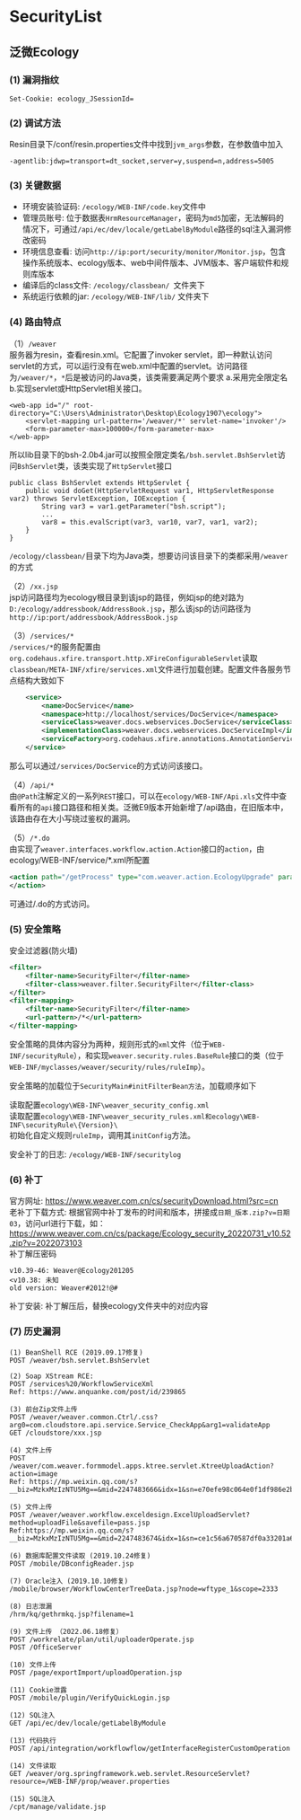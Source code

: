 # SecurityList

## 泛微Ecology ##

### (1) 漏洞指纹 ###
`Set-Cookie: ecology_JSessionId=`

### (2) 调试方法 ###  
Resin目录下/conf/resin.properties文件中找到`jvm_args`参数，在参数值中加入
```
-agentlib:jdwp=transport=dt_socket,server=y,suspend=n,address=5005
```

### (3) 关键数据 ###
* 环境安装验证码: `/ecology/WEB-INF/code.key`文件中        
* 管理员账号: 位于数据表`HrmResourceManager`，密码为`md5`加密，无法解码的情况下，可通过`/api/ec/dev/locale/getLabelByModule`路径的sql注入漏洞修改密码     
* 环境信息查看: 访问`http://ip:port/security/monitor/Monitor.jsp`，包含操作系统版本、ecology版本、web中间件版本、JVM版本、客户端软件和规则库版本
* 编译后的class文件: `/ecology/classbean/ `文件夹下
* 系统运行依赖的jar: `/ecology/WEB-INF/lib/` 文件夹下

### (4) 路由特点 ###
（1）`/weaver`    
服务器为resin，查看resin.xml。它配置了invoker servlet，即一种默认访问servlet的方式，可以运行没有在web.xml中配置的servlet。访问路径为`/weaver/*`，`*`后是被访问的Java类，该类需要满足两个要求 a.采用完全限定名 b.实现servlet或HttpServlet相关接口。
```
<web-app id="/" root-directory="C:\Users\Administrator\Desktop\Ecology1907\ecology">
    <servlet-mapping url-pattern='/weaver/*' servlet-name='invoker'/>
    <form-parameter-max>100000</form-parameter-max>
</web-app>
```
所以lib目录下的bsh-2.0b4.jar可以按照全限定类名`/bsh.servlet.BshServlet`访问`BshServlet`类，该类实现了`HttpServlet`接口
```
public class BshServlet extends HttpServlet {
    public void doGet(HttpServletRequest var1, HttpServletResponse var2) throws ServletException, IOException {
        String var3 = var1.getParameter("bsh.script");
        ...
        var8 = this.evalScript(var3, var10, var7, var1, var2);
    }
}
```
`/ecology/classbean/`目录下均为Java类，想要访问该目录下的类都采用`/weaver`的方式

（2）`/xx.jsp`     
jsp访问路径均为ecology根目录到该jsp的路径，例如jsp的绝对路为`D:/ecology/addressbook/AddressBook.jsp`，那么该jsp的访问路径为`http://ip:port/addressbook/AddressBook.jsp`

（3）`/services/*`        
`/services/*`的服务配置由`org.codehaus.xfire.transport.http.XFireConfigurableServlet`读取`classbean/META-INF/xfire/services.xml`文件进行加载创建。配置文件各服务节点结构大致如下
```xml
    <service> 
        <name>DocService</name>  
        <namespace>http://localhost/services/DocService</namespace>  
        <serviceClass>weaver.docs.webservices.DocService</serviceClass>  
        <implementationClass>weaver.docs.webservices.DocServiceImpl</implementationClass>  
        <serviceFactory>org.codehaus.xfire.annotations.AnnotationServiceFactory</serviceFactory> 
    </service>
```
那么可以通过`/services/DocService`的方式访问该接口。

（4）`/api/*`     
由`@Path`注解定义的一系列`REST`接口，可以在`ecology/WEB-INF/Api.xls`文件中查看所有的`api`接口路径和相关类。泛微E9版本开始新增了/api路由，在旧版本中，该路由存在大小写绕过鉴权的漏洞。

（5）`/*.do`      
由实现了`weaver.interfaces.workflow.action.Action`接口的`action`，由ecology/WEB-INF/service/\*.xml所配置
```xml
<action path="/getProcess" type="com.weaver.action.EcologyUpgrade" parameter="getProcess" >
</action>
```
可通过/<path>.do的方式访问。

### (5) 安全策略 ###

安全过滤器(防火墙)
```xml
<filter>
    <filter-name>SecurityFilter</filter-name>
    <filter-class>weaver.filter.SecurityFilter</filter-class>
</filter>
<filter-mapping>
    <filter-name>SecurityFilter</filter-name>
    <url-pattern>/*</url-pattern>
</filter-mapping>
```

安全策略的具体内容分为两种，规则形式的`xml`文件（位于`WEB-INF/securityRule`），和实现`weaver.security.rules.BaseRule`接口的类（位于`WEB-INF/myclasses/weaver/security/rules/ruleImp`）。      

安全策略的加载位于`SecurityMain#initFilterBean方法`，加载顺序如下

读取配置`ecology\WEB-INF\weaver_security_config.xml`        
读取配置`ecology\WEB-INF\weaver_security_rules.xml和ecology\WEB-INF\securityRule\{Version}\`     
初始化自定义规则`ruleImp`，调用其`initConfig`方法。        

安全补丁的日志: `/ecology/WEB-INF/securitylog`     

    
### (6) 补丁 ###
官方网址: https://www.weaver.com.cn/cs/securityDownload.html?src=cn  
老补丁下载方式: 根据官网中补丁发布的时间和版本，拼接成`日期_版本.zip?v=日期03`，访问url进行下载，如：  
https://www.weaver.com.cn/cs/package/Ecology_security_20220731_v10.52.zip?v=2022073103  
补丁解压密码
```
v10.39-46: Weaver@Ecology201205
<v10.38: 未知
old version: Weaver#2012!@#
``` 
补丁安装: 补丁解压后，替换ecology文件夹中的对应内容

### (7) 历史漏洞 ###
```
(1) BeanShell RCE (2019.09.17修复)
POST /weaver/bsh.servlet.BshServlet

(2) Soap XStream RCE: 
POST /services%20/WorkflowServiceXml
Ref: https://www.anquanke.com/post/id/239865

(3) 前台Zip文件上传
POST /weaver/weaver.common.Ctrl/.css?arg0=com.cloudstore.api.service.Service_CheckApp&arg1=validateApp
GET /cloudstore/xxx.jsp

(4) 文件上传
POST /weaver/com.weaver.formmodel.apps.ktree.servlet.KtreeUploadAction?action=image
Ref: https://mp.weixin.qq.com/s?__biz=MzkxMzIzNTU5Mg==&mid=2247483666&idx=1&sn=e70efe98c064e0f1df986e2b65c1a608&chksm=c1018af5f67603e39ce4d6e9375875e63e7b80633a1f99959f8d4652193ac3734765a99099ea&mpshare=1&scene=23&srcid=0414cqXy50udQOy19LYOMega&sharer_sharetime=1618332600979&sharer_shareid=d15208c7b27f111e2fe465f389ab6fac#rd

(5) 文件上传
POST /weaver/weaver.workflow.exceldesign.ExcelUploadServlet?method=uploadFile&savefile=pass.jsp
Ref:https://mp.weixin.qq.com/s?__biz=MzkxMzIzNTU5Mg==&mid=2247483674&idx=1&sn=ce1c56a670587df0a33201a62a4b6e2d&chksm=c1018afdf67603eb15bea96e668bc0279b63f241654beb000da3c7e7333d8545c4c3217d0576&scene=178&cur_album_id=1824092566640705544#rd

(6) 数据库配置文件读取 (2019.10.24修复)
POST /mobile/DBconfigReader.jsp

(7) Oracle注入 (2019.10.10修复)
/mobile/browser/WorkflowCenterTreeData.jsp?node=wftype_1&scope=2333

(8) 日志泄漏
/hrm/kq/gethrmkq.jsp?filename=1

(9) 文件上传 （2022.06.18修复）
POST /workrelate/plan/util/uploaderOperate.jsp
POST /OfficeServer

(10) 文件上传
POST /page/exportImport/uploadOperation.jsp

(11) Cookie泄露
POST /mobile/plugin/VerifyQuickLogin.jsp

(12) SQL注入
GET /api/ec/dev/locale/getLabelByModule

(13) 代码执行
POST /api/integration/workflowflow/getInterfaceRegisterCustomOperation

(14) 文件读取
GET /weaver/org.springframework.web.servlet.ResourceServlet?resource=/WEB-INF/prop/weaver.properties

(15) SQL注入
/cpt/manage/validate.jsp
```
